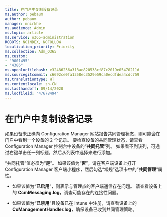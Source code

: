 ```yaml
---
title: 在门户中复制设备记录
ms.author: pebaum
author: pebaum
manager: mnirkhe
ms.audience: Admin
ms.topic: article
ms.service: o365-administration
ROBOTS: NOINDEX, NOFOLLOW
localization_priority: Priority
ms.collection: Adm_O365
ms.custom:
- "9001495"
- "4386"
ms.openlocfilehash: e32486236a318ae820538cf87c2019e05470211d
ms.sourcegitcommit: c6692ce0fa1358ec3529e59ca0ecdfdea4cdc759
ms.translationtype: HT
ms.contentlocale: zh-CN
ms.lasthandoff: 09/14/2020
ms.locfileid: "47678494"
---
```

# <a name="duplicate-device-record-in-the-portal"></a>在门户中复制设备记录

如果设备未正确向 Configuration Manager 网站报告共同管理状态，则可能会在门户中看到一个设备的 2 个记录。 要检查设备的共同管理状态，请查看 Configuration Manager 控制台中设备的“**共同托管**”列。 如果看不到该列，可通过右键单击任一列标题，然后从列表中选择来进行添加。

“共同托管”值必须为“**是**”。 如果该值为“**否**”，请在客户端设备上打开 Configuration Manager 客户端小程序，然后勾选“常规”选项卡中的“**共同管理**”属性。

- 如果该值为“**已启用**”，则表示与管理点的客户端通信存在问题。 请查看设备上的 **CcmMessaging.log**，调查可能存在的连接性问题。

- 如果该值为“**已禁用**”且设备已在 Intune 中注册，请查看设备上的 **CoManagementHandler.log**，确保设备已收到共同管理策略。
